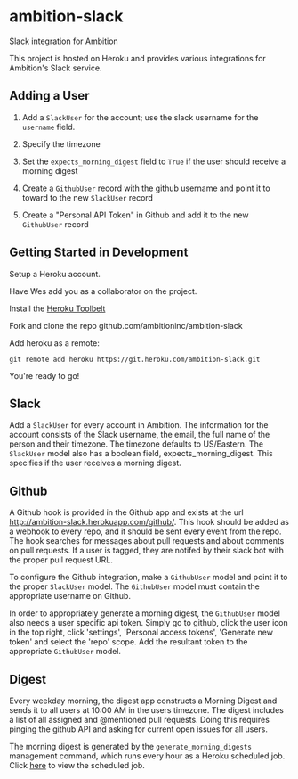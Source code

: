 ambition-slack
==============

Slack integration for Ambition

This project is hosted on Heroku and provides various integrations for Ambition's Slack service.

Adding a User
-------------
1) Add a `SlackUser` for the account; use the slack username for the `username` field.

2) Specify the timezone

3) Set the `expects_morning_digest` field to `True` if the user should receive a morning digest

4) Create a `GithubUser` record with the github username and point it to toward to the new `SlackUser` record

4) Create a "Personal API Token" in Github and add it to the new `GithubUser` record

Getting Started in Development
------------------------------

Setup a Heroku account.

Have Wes add you as a collaborator on the project.

Install the [Heroku Toolbelt](https://toolbelt.heroku.com/)

Fork and clone the repo github.com/ambitioninc/ambition-slack

Add heroku as a remote:

```
git remote add heroku https://git.heroku.com/ambition-slack.git
```

You're ready to go!

Slack
-----
Add a `SlackUser` for every account in Ambition.
The information for the account consists of the Slack username, the email, the full name of the person and their timezone.
The timezone defaults to US/Eastern.
The `SlackUser` model also has a boolean field, expects_morning_digest.
This specifies if the user receives a morning digest.

Github
------
A Github hook is provided in the Github app and exists at the url http://ambition-slack.herokuapp.com/github/.
This hook should be added as a webhook to every repo, and it should be sent every event from the repo.
The hook searches for messages about pull requests and about comments on pull requests.
If a user is tagged, they are notifed by their slack bot with the proper pull request URL.

To configure the Github integration, make a `GithubUser` model and point it to the proper `SlackUser` model.
The `GithubUser` model must contain the appropriate username on Github.

In order to appropriately generate a morning digest, the `GithubUser` model also needs a user specific api token.
Simply go to github, click the user icon in the top right, click 'settings', 'Personal access tokens', 'Generate new token' and select the 'repo' scope.
Add the resultant token to the appropriate `GithubUser` model.

Digest
------
Every weekday morning, the digest app constructs a Morning Digest and sends it to all users at 10:00 AM in the users timezone.
The digest includes a list of all assigned and @mentioned pull requests.
Doing this requires pinging the github API and asking for current open issues for all users.

The morning digest is generated by the `generate_morning_digests` management command, which runs every hour as a Heroku scheduled job.
Click [here](https://scheduler.heroku.com/dashboard) to view the scheduled job.
